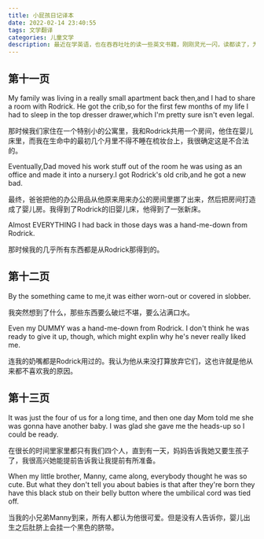 ```yaml
---
title: 小屁孩日记译本
date: 2022-02-14 23:40:55
tags: 文学翻译
categories: 儿童文学
description: 最近在学英语，也在吞吞吐吐的读一些英文书籍，刚刚灵光一闪，读都读了，为啥不把它记录下来，索性就搞一个中文译本吧！哈哈哈哈，哥们从今以后可能又要多一个title了，儿童英文读物翻译家
---
```


## 第十一页

My family was living in a really small apartment back then,and I had to share a room with Rodrick. He got the crib,so for the first few months of my life I had to sleep in the top dresser drawer,which I'm pretty sure isn't even legal.

那时候我们家住在一个特别小的公寓里，我和Rodrick共用一个房间，他住在婴儿床里，而我在生命中的最初几个月里不得不睡在梳妆台上，我很确定这是不合法的。

Eventually,Dad moved his work stuff out of the room he was using as an office and made it into a nursery.I got Rodrick's old crib,and he got a new bad.

最终，爸爸把他的办公用品从他原来用来办公的房间里挪了出来，然后把房间打造成了婴儿房。我得到了Rodrick的旧婴儿床，他得到了一张新床。

Almost EVERYTHING I had back in those days was a hand-me-down from Rodrick.

那时候我的几乎所有东西都是从Rodrick那得到的。

## 第十二页

By the something came to me,it was either worn-out or covered in slobber.

我突然想到了什么，那些东西要么破烂不堪，要么沾满口水。

Even my DUMMY was a hand-me-down from Rodrick. I don't think he was ready to give it up, though, which might explin why he's never really liked me.

连我的奶嘴都是Rodrick用过的。我认为他从来没打算放弃它们，这也许就是他从来都不喜欢我的原因。

## 第十三页

It was just the four of us for a long time, and then one day Mom told me she was gonna have another baby. I was glad she gave me the heads-up so I could be ready.

在很长的时间里家里都只有我们四个人，直到有一天，妈妈告诉我她又要生孩子了，我很高兴她能提前告诉我让我提前有所准备。

When my little brother, Manny, came along, everybody thought he was so cute. But what they don't tell you about babies is that after they're born they have this black stub on their belly button where the umbilical cord was tied off.

当我的小兄弟Manny到来，所有人都认为他很可爱。但是没有人告诉你，婴儿出生之后肚脐上会挂一个黑色的脐带。








